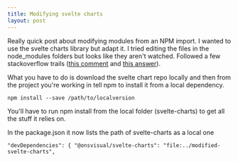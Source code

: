```yaml
---
title: Modifying svelte charts 
layout: post
---
```

Really quick post about modifying modules from an NPM import. I wanted to use the svelte charts library but adapt it. I tried editing the files in the node_modules folders but looks like they aren't watched. Followed a few stackoverflow trails ([this comment](https://stackoverflow.com/questions/63323287/how-to-modify-sveltejs-froms-package-locally-for-my-own-use#comment111992867_63327298) and [this answer](https://stackoverflow.com/a/38417065)).

What you have to do is download the svelte chart repo locally and then from the project you're working in tell npm to install it from a local dependency.

`npm install --save /path/to/localversion`

You'll have to run npm install from the local folder (svelte-charts) to get all the stuff it relies on.

In the package.json it now lists the path of svelte-charts as a local one

`"devDependencies": {
        "@onsvisual/svelte-charts": "file:../modified-svelte-charts",`



